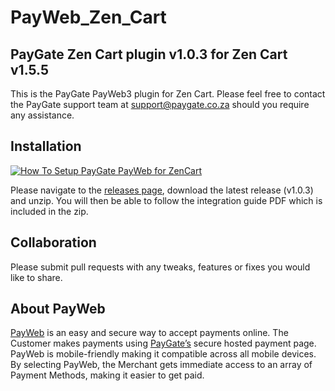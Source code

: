 # PayWeb_Zen_Cart
## PayGate Zen Cart plugin v1.0.3 for Zen Cart v1.5.5

This is the PayGate PayWeb3 plugin for Zen Cart. Please feel free to contact the PayGate support team at support@paygate.co.za should you require any assistance.

## Installation
[![How To Setup PayGate PayWeb for ZenCart](https://www.appinlet.com/wp-content/uploads/2018/09/ZenCart-Integration.jpg)](http://www.youtube.com/watch?v=AUGkcxVzeFo "How To Setup PayGate PayWeb for ZenCart")

Please navigate to the [releases page](https://github.com/PayGate/PayWeb_Zen_Cart/releases), download the latest release (v1.0.3) and unzip. You will then be able to follow the integration guide PDF which is included in the zip.

## Collaboration

Please submit pull requests with any tweaks, features or fixes you would like to share.

## About PayWeb

[PayWeb](https://www.paygate.co.za/paygate-products/payweb/) is an easy and secure way to accept payments online. The Customer makes payments using [PayGate’s](https://www.paygate.co.za/) secure hosted payment page. PayWeb is mobile-friendly making it compatible across all mobile devices. By selecting PayWeb, the Merchant gets immediate access to an array of Payment Methods, making it easier to get paid.
